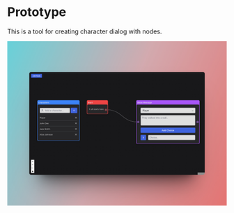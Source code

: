 # Prototype

This is a tool for creating character dialog with nodes.

![Prototype Screenshot](public/ss.jpg)